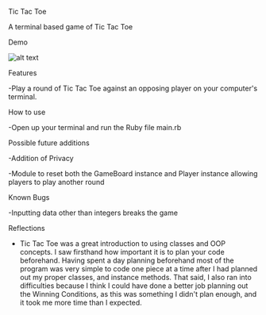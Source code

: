 Tic Tac Toe

A terminal based game of Tic Tac Toe

Demo

![alt text](https://i.imgur.com/45xscu0.png)

Features

-Play a round of Tic Tac Toe against an opposing player on your computer's terminal. 

How to use

-Open up your terminal and run the Ruby file main.rb

Possible future additions

-Addition of Privacy

-Module to reset both the GameBoard instance and Player instance allowing players to play another round

Known Bugs

-Inputting data other than integers breaks the game

Reflections

- Tic Tac Toe was a great introduction to using classes and OOP concepts. I saw firsthand how important it is to plan your code beforehand. Having spent a day planning beforehand most of the program was very simple to code one piece at a time after I had planned out my proper classes, and instance methods. That said, I also ran into difficulties because I think I could have done a better job planning out the Winning Conditions, as this was something I didn't plan enough, and it took me more time than I expected.
